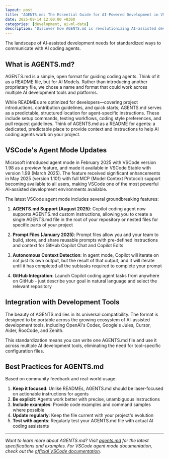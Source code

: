 ```yaml
---
layout: post
title: "AGENTS.md: The Essential Guide for AI-Powered Development in VSCode and Beyond"
date: 2025-09-14 12:00:00 +0300
categories: [development, ai-ml-data]
description: "Discover how AGENTS.md is revolutionizing AI-assisted development and explore VSCode's powerful new agent mode features for seamless coding workflows."
---
```


The landscape of AI-assisted development needs for standardized ways to communicate with AI coding agents. 

## What is AGENTS.md?

AGENTS.md is a simple, open format for guiding coding agents. Think of it as a README file, but for AI Models. Rather than introducing another proprietary file, we chose a name and format that could work across multiple AI development tools and platforms.

While READMEs are optimized for developers—covering project introductions, contribution guidelines, and quick starts; AGENTS.md serves as a predictable, structured location for agent-specific instructions. These include setup commands, testing workflows, coding style preferences, and pull request guidelines. Think of AGENTS.md as a README for agents: a dedicated, predictable place to provide context and instructions to help AI coding agents work on your project.


## VSCode's Agent Mode Updates

Microsoft introduced agent mode in February 2025 with VSCode version 1.98 as a preview feature, and made it available in VSCode Stable with version 1.99 (March 2025). The feature received significant enhancements in May 2025 (version 1.101) with full MCP (Model Context Protocol) support becoming available to all users, making VSCode one of the most powerful AI-assisted development environments available.

The latest VSCode agent mode includes several groundbreaking features:

1. **AGENTS.md Support (August 2025)**: Copilot coding agent now supports AGENTS.md custom instructions, allowing you to create a single AGENTS.md file in the root of your repository or nested files for specific parts of your project

2. **Prompt Files (January 2025)**: Prompt files allow you and your team to build, store, and share reusable prompts with pre-defined instructions and context for GitHub Copilot Chat and Copilot Edits

3. **Autonomous Context Detection**: In agent mode, Copilot will iterate on not just its own output, but the result of that output, and it will iterate until it has completed all the subtasks required to complete your prompt

4. **GitHub Integration**: Launch Copilot coding agent tasks from anywhere on GitHub - just describe your goal in natural language and select the relevant repository

## Integration with Development Tools

The beauty of AGENTS.md lies in its universal compatibility. The format is designed to be portable across the growing ecosystem of AI-assisted development tools, including OpenAI's Codex, Google's Jules, Cursor, Aider, RooCode, and Zenith.

This standardization means you can write one AGENTS.md file and use it across multiple AI development tools, eliminating the need for tool-specific configuration files.

## Best Practices for AGENTS.md

Based on community feedback and real-world usage:

1. **Keep it focused**: Unlike READMEs, AGENTS.md should be laser-focused on actionable instructions for agents
2. **Be explicit**: Agents work better with precise, unambiguous instructions
3. **Include examples**: Provide code examples and command samples where possible
4. **Update regularly**: Keep the file current with your project's evolution
5. **Test with agents**: Regularly test your AGENTS.md file with actual AI coding assistants

---

*Want to learn more about AGENTS.md? Visit [agents.md](https://agents.md) for the latest specifications and examples. For VSCode agent mode documentation, check out the [official VSCode documentation](https://code.visualstudio.com/docs/copilot/chat/chat-agent-mode).*